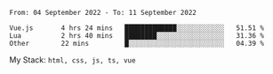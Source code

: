 <!--START_SECTION:waka-->

```text
From: 04 September 2022 - To: 11 September 2022

Vue.js       4 hrs 24 mins   █████████████░░░░░░░░░░░░   51.51 %
Lua          2 hrs 40 mins   ████████░░░░░░░░░░░░░░░░░   31.36 %
Other        22 mins         █░░░░░░░░░░░░░░░░░░░░░░░░   04.39 %
```

<!--END_SECTION:waka-->
My Stack: `html, css, js, ts, vue`
